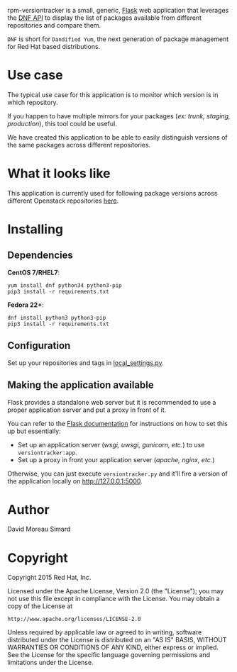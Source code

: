 rpm-versiontracker is a small, generic, [Flask](http://flask.pocoo.org/) web
application that leverages the
[DNF API](http://dnf.readthedocs.org/en/latest/index.html) to display the list
 of packages available from different repositories and compare them.

``DNF`` is short for ``Dandified Yum``, the next generation of package
management for Red Hat based distributions.

Use case
========
The typical use case for this application is to monitor which version is in
which repository.

If you happen to have multiple mirrors for your packages (_ex: trunk, staging,
production_), this tool could be useful.

We have created this application to be able to easily distinguish versions of
the same packages across different repositories.

What it looks like
==================
This application is currently used for following package versions across
different Openstack repositories [here](http://versiontracker.dmsimard.com).

Installing
==========
Dependencies
------------
__CentOS 7/RHEL7__:

    yum install dnf python34 python3-pip
    pip3 install -r requirements.txt

__Fedora 22+__:

    dnf install python3 python3-pip
    pip3 install -r requirements.txt

Configuration
-------------
Set up your repositories and tags in
[local_settings.py](local_settings.py).

Making the application available
--------------------------------
Flask provides a standalone web server but it is recommended to use a proper
application server and put a proxy in front of it.

You can refer to the
[Flask documentation](http://flask.pocoo.org/docs/0.10/deploying/) for
instructions on how to set this up but essentially:

- Set up an application server (_wsgi, uwsgi, gunicorn, etc._) to use
 ``versiontracker:app``.
- Set up a proxy in front your application server (_apache, nginx, etc._)

Otherwise, you can just execute ``versiontracker.py`` and it'll fire a version
of the application locally on http://127.0.0.1:5000.

Author
======
David Moreau Simard

Copyright
=========
Copyright 2015 Red Hat, Inc.

Licensed under the Apache License, Version 2.0 (the "License");
you may not use this file except in compliance with the License.
You may obtain a copy of the License at

    http://www.apache.org/licenses/LICENSE-2.0

Unless required by applicable law or agreed to in writing, software
distributed under the License is distributed on an "AS IS" BASIS,
WITHOUT WARRANTIES OR CONDITIONS OF ANY KIND, either express or implied.
See the License for the specific language governing permissions and
limitations under the License.
